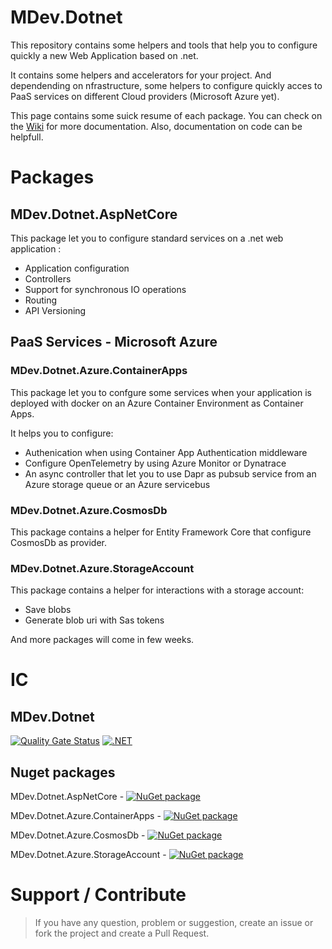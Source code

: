 # MDev.Dotnet
This repository contains some helpers and tools that help you to configure quickly a new Web Application based on .net.

It contains some helpers and accelerators for your project. And dependending on nfrastructure, some helpers to configure quickly acces to PaaS services on different Cloud providers (Microsoft Azure yet).

This page contains some suick resume of each package. You can check on the [Wiki](https://github.com/mathieumack/MDev.Dotnet/wiki) for more documentation. Also, documentation on code can be helpfull.

# Packages
## MDev.Dotnet.AspNetCore
This package let you to configure standard services on a .net web application :
- Application configuration
- Controllers
- Support for synchronous IO operations
- Routing
- API Versioning 

## PaaS Services - Microsoft Azure
### MDev.Dotnet.Azure.ContainerApps
This package let you to confgure some services when your application is deployed with docker on an Azure Container Environment as Container Apps.

It helps you to configure:
- Authenication when using Container App Authentication middleware
- Configure OpenTelemetry by using Azure Monitor or Dynatrace
- An async controller that let you to use Dapr as pubsub service from an Azure storage queue or an Azure servicebus

### MDev.Dotnet.Azure.CosmosDb
This package contains a helper for Entity Framework Core that configure CosmosDb as provider.

### MDev.Dotnet.Azure.StorageAccount
This package contains a helper for interactions with a storage account:
- Save blobs
- Generate blob uri with Sas tokens

And more packages will come in few weeks.

# IC
## MDev.Dotnet
[![Quality Gate Status](https://sonarcloud.io/api/project_badges/measure?project=mathieumack_MDev.Dotnet&metric=alert_status)](https://sonarcloud.io/summary/new_code?id=mathieumack_MDev.Dotnet)
[![.NET](https://github.com/mathieumack/MDev.Dotnet/actions/workflows/ci.yml/badge.svg)](https://github.com/mathieumack/MDev.Dotnet/actions/workflows/ci.yml)

## Nuget packages
MDev.Dotnet.AspNetCore - [![NuGet package](https://buildstats.info/nuget/MDev.Dotnet.AspNetCore?includePreReleases=true)](https://nuget.org/packages/MDev.Dotnet.AspNetCore)

MDev.Dotnet.Azure.ContainerApps - [![NuGet package](https://buildstats.info/nuget/MDev.Dotnet.Azure.ContainerApps?includePreReleases=true)](https://nuget.org/packages/MDev.Dotnet.AspNetCore)

MDev.Dotnet.Azure.CosmosDb - [![NuGet package](https://buildstats.info/nuget/MDev.Dotnet.AspNetCore?includePreReleases=true)](https://nuget.org/packages/MDev.Dotnet.Azure.CosmosDb)

MDev.Dotnet.Azure.StorageAccount - [![NuGet package](https://buildstats.info/nuget/MDev.Dotnet.Azure.StorageAccount?includePreReleases=true)](https://nuget.org/packages/MDev.Dotnet.Azure.StorageAccount)


# Support / Contribute
> If you have any question, problem or suggestion, create an issue or fork the project and create a Pull Request.
